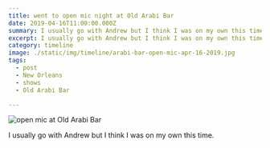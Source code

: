 ```yaml
---
title: went to open mic night at Old Arabi Bar
date: 2019-04-16T11:00:00.000Z
summary: I usually go with Andrew but I think I was on my own this time.
excerpt: I usually go with Andrew but I think I was on my own this time.
category: timeline
image: ./static/img/timeline/arabi-bar-open-mic-apr-16-2019.jpg
tags:
  - post 
  - New Orleans
  - shows
  - Old Arabi Bar

---
```


![open mic at Old Arabi Bar](/static/img/timeline/arabi-bar-open-mic-apr-16-2019.jpg "open mic at Old Arabi Bar")

I usually go with Andrew but I think I was on my own this time.